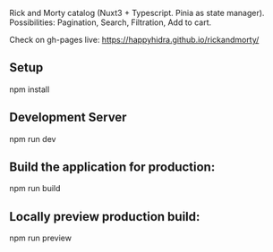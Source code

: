 Rick and Morty catalog (Nuxt3 + Typescript. Pinia as state manager).
Possibilities:
Pagination, Search, Filtration, Add to cart.

Check on gh-pages live: 
https://happyhidra.github.io/rickandmorty/

## Setup
npm install
## Development Server
npm run dev
## Build the application for production:
npm run build
## Locally preview production build:
npm run preview

